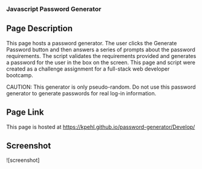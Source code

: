 ### Javascript Password Generator

## Page Description
This page hosts a password generator.  The user clicks the Generate Password button and then answers a series of prompts about the password requirements.  The script validates the requirements provided and generates a password for the user in the box on the screen. This page and script were created as a challenge assignment for a full-stack web developer bootcamp.  

CAUTION: This generator is only pseudo-random.  Do not use this password generator to generate passwords for real log-in information.

## Page Link
This page is hosted at https://kpehl.github.io/password-generator/Develop/

## Screenshot
![screenshot]